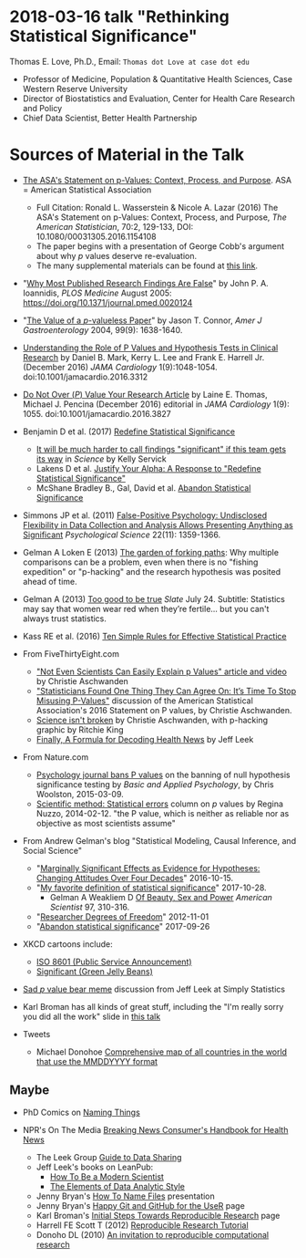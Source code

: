 # 2018-03-16 talk "Rethinking Statistical Significance"

Thomas E. Love, Ph.D., Email: `Thomas dot Love at case dot edu`

- Professor of Medicine, Population & Quantitative Health Sciences, Case Western Reserve University
- Director of Biostatistics and Evaluation, Center for Health Care Research and Policy
- Chief Data Scientist, Better Health Partnership

# Sources of Material in the Talk

- [The ASA's Statement on p-Values: Context, Process, and Purpose](https://amstat.tandfonline.com/doi/full/10.1080/00031305.2016.1154108?scroll=top&needAccess=true#.Wqqvlej4-Uk). ASA = American Statistical Association
    - Full Citation: Ronald L. Wasserstein & Nicole A. Lazar (2016) The ASA's Statement on p-Values: Context, Process, and Purpose, *The American Statistician*, 70:2, 129-133, DOI: 10.1080/00031305.2016.1154108
    - The paper begins with a presentation of George Cobb's argument about why *p* values deserve re-evaluation.
    - The many supplemental materials can be found at [this link](https://www.tandfonline.com/doi/suppl/10.1080/00031305.2016.1154108?scroll=top). 
- "[Why Most Published Research Findings Are False](http://journals.plos.org/plosmedicine/article?id=10.1371/journal.pmed.0020124)" by John P. A. Ioannidis, *PLOS Medicine* August 2005: https://doi.org/10.1371/journal.pmed.0020124
- "[The Value of a *p*-valueless Paper](https://www.nature.com/ajg/journal/v99/n9/pdf/ajg2004321a.pdf?origin=ppub&foxtrotcallback=true)" by Jason T. Connor, *Amer J Gastroenterology* 2004, 99(9): 1638-1640.
- [Understanding the Role of P Values and Hypothesis Tests in Clinical Research](https://jamanetwork.com/journals/jamacardiology/fullarticle/2566171) by Daniel B. Mark, Kerry L. Lee and Frank E. Harrell Jr. (December 2016) *JAMA Cardiology* 1(9):1048-1054. doi:10.1001/jamacardio.2016.3312
- [Do Not Over (*P*) Value Your Research Article](https://jamanetwork.com/journals/jamacardiology/fullarticle/2566166) by Laine E. Thomas, Michael J. Pencina (December 2016) editorial in *JAMA Cardiology*  1(9): 1055. doi:10.1001/jamacardio.2016.3827
- Benjamin D et al. (2017) [Redefine Statistical Significance](https://psyarxiv.com/mky9j/)
    - [It will be much harder to call findings "significant" if this team gets its way](http://www.sciencemag.org/news/2017/07/it-will-be-much-harder-call-new-findings-significant-if-team-gets-its-way) in *Science* by Kelly Servick
    - Lakens D et al. [Justify Your Alpha: A Response to "Redefine Statistical Significance"](https://psyarxiv.com/9s3y6)
    - McShane Bradley B., Gal, David et al. [Abandon Statistical Significance](http://www.stat.columbia.edu/~gelman/research/unpublished/abandon.pdf)
- Simmons JP et al. (2011) [False-Positive Psychology: Undisclosed Flexibility in Data Collection and Analysis Allows Presenting Anything as Significant](http://journals.sagepub.com/doi/abs/10.1177/0956797611417632) *Psychological Science* 22(11): 1359-1366. 
- Gelman A Loken E (2013) [The garden of forking paths](http://www.stat.columbia.edu/~gelman/research/unpublished/p_hacking.pdf): Why multiple comparisons can be a problem, even when there is no "fishing expedition" or "p-hacking" and the research hypothesis was posited ahead of time.
- Gelman A (2013) [Too good to be true](http://www.slate.com/articles/health_and_science/science/2013/07/statistics_and_psychology_multiple_comparisons_give_spurious_results.html) *Slate* July 24. Subtitle: Statistics may say that women wear red when they’re fertile... but you can't always trust statistics.
- Kass RE et al. (2016) [Ten Simple Rules for Effective Statistical Practice](http://journals.plos.org/ploscompbiol/article?id=10.1371/journal.pcbi.1004961)
- From FiveThirtyEight.com
    - ["Not Even Scientists Can Easily Explain p Values" article and video](http://fivethirtyeight.com/features/not-even-scientists-can-easily-explain-p-values/) by Christie Aschwanden
    - ["Statisticians Found One Thing They Can Agree On: It’s Time To Stop Misusing P-Values"](http://fivethirtyeight.com/features/statisticians-found-one-thing-they-can-agree-on-its-time-to-stop-misusing-p-values/) discussion of the American Statistical Association's 2016 Statement on P values, by Christie Aschwanden.
    - [Science isn't broken](https://fivethirtyeight.com/features/science-isnt-broken) by Christie Aschwanden, with p-hacking graphic by Ritchie King
    - [Finally, A Formula for Decoding Health News](https://fivethirtyeight.com/features/a-formula-for-decoding-health-news/) by Jeff Leek
- From Nature.com
    - [Psychology journal bans P values](http://www.nature.com/news/psychology-journal-bans-p-values-1.17001) on the banning of null hypothesis significance testing by *Basic and Applied Psychology*, by Chris Woolston, 2015-03-09.
    - [Scientific method: Statistical errors](https://www.nature.com/news/scientific-method-statistical-errors-1.14700) column on *p* values by Regina Nuzzo, 2014-02-12. "the P value, which is neither as reliable nor as objective as most scientists assume"
- From Andrew Gelman's blog "Statistical Modeling, Causal Inference, and Social Science"
    - "[Marginally Significant Effects as Evidence for Hypotheses: Changing Attitudes Over Four Decades](http://andrewgelman.com/2016/10/15/marginally-significant-effects-as-evidence-for-hypotheses-changing-attitudes-over-four-decades/)" 2016-10-15.
    - "[My favorite definition of statistical significance](http://andrewgelman.com/2017/10/28/favorite-definition-statistical-significance/)" 2017-10-28.
        - Gelman A Weakliem D [Of Beauty, Sex and Power](http://www.stat.columbia.edu/~gelman/research/published/power5r.pdf) *American Scientist* 97, 310-316.
    - "[Researcher Degrees of Freedom](http://andrewgelman.com/2012/11/01/researcher-degrees-of-freedom/)" 2012-11-01
    - "[Abandon statistical significance](http://andrewgelman.com/2017/09/26/abandon-statistical-significance/)" 2017-09-26

- XKCD cartoons include:
    - [ISO 8601 (Public Service Announcement)](https://xkcd.com/1179/)
    - [Significant (Green Jelly Beans)](https://xkcd.com/882/)
- [Sad *p* value bear meme](https://simplystatistics.org/2013/08/26/statistics-meme-sad-p-value-bear/) discussion from Jeff Leek at Simply Statistics
- Karl Broman has all kinds of great stuff, including the "I'm really sorry you did all the work" slide in [this talk](https://www.biostat.wisc.edu/~kbroman/presentations/repro_research_UMass2016.pdf) 
- Tweets
    - Michael Donohoe [Comprehensive map of all countries in the world that use the MMDDYYYY format](https://twitter.com/donohoe/status/597876118688026624)


## Maybe

- PhD Comics on [Naming Things](http://www.phdcomics.com/comics/archive.php?comicid=1531)
- NPR's On The Media [Breaking News Consumer's Handbook for Health News](http://www.healthnewsreview.org/2015/07/nprs-on-the-media-with-a-skeptics-guide-to-health-newsdiet-fads/)

    - The Leek Group [Guide to Data Sharing](https://github.com/jtleek/datasharing)
    - Jeff Leek's books on LeanPub:
        - [How To Be a Modern Scientist](https://leanpub.com/modernscientist)
        - [The Elements of Data Analytic Style](https://leanpub.com/datastyle)
    - Jenny Bryan's [How To Name Files](https://speakerdeck.com/jennybc/how-to-name-files) presentation
    - Jenny Bryan's [Happy Git and GitHub for the UseR](http://happygitwithr.com/) page
    - Karl Broman's [Initial Steps Towards Reproducible Research](http://kbroman.org/steps2rr/) page
    - Harrell FE Scott T (2012) [Reproducible Research Tutorial](http://biostat.mc.vanderbilt.edu/wiki/pub/Main/ReproducibleResearchTutorial/HarrellScottTutorial-useR2012.pdf)
    - Donoho DL (2010) [An invitation to reproducible computational research](https://academic.oup.com/biostatistics/article/11/3/385/257703)
